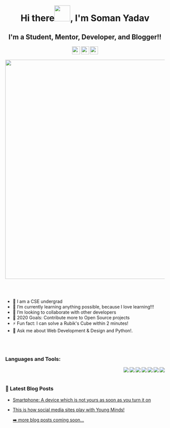 <h1 align='center'> 
Hi there<span><img src="https://github.com/TheDudeThatCode/TheDudeThatCode/blob/master/Assets/Hi.gif" height=50></span>, I'm Soman Yadav 
</h1>

<h2 align='center'> 
I'm a Student, Mentor, Developer, and Blogger!!
</h2>
<p align='center'>
<a href="https://github.com/somanyadav/"><img src="https://img.shields.io/badge/GitHub-100000?&logo=github&logoColor=white" height=25></a>              <a href="https://www.linkedin.com/in/somanyadav/"><img src="https://img.shields.io/badge/linkedin-%230077B5.svg?logo=linkedin&logoColor=white" height=25></a>   <a href="https://www.instagram.com/beingsoman/"><img src="https://img.shields.io/badge/instagram-%23E4405F.svg?logo=instagram&logoColor=white" height=25></a> 

</p>

<p align='center'>
  <a href="#"><img src="https://github-readme-stats.vercel.app/api?username=somanyadav&show_icons=true&count_private=true&theme=dark" width="690"></a>
</p>
<br>
<br>

- 🔭 I am a CSE undergrad
- 🌱  I’m currently learning anything possible, because I love learning!!!
- 👯 I’m looking to collaborate with other developers
- 🥅 2020 Goals: Contribute more to Open Source projects
- ⚡ Fun fact: I can solve a Rubik's Cube within 2 minutes!
- 💬 Ask me about Web Development & Design and Python!.
<br>
<br>


### Languages and Tools:

<img align="right" src="https://img.shields.io/badge/python%20-%2314354C.svg?&style=for-the-badge&logo=python&logoColor=white"/>
<img align="right" src="https://img.shields.io/badge/html5%20-%23E34F26.svg?&style=for-the-badge&logo=html5&logoColor=white"/>
<img align="right" src="https://img.shields.io/badge/css3%20-%231572B6.svg?&style=for-the-badge&logo=css3&logoColor=white"/>
<img align="right" src="https://img.shields.io/badge/javascript%20-%23323330.svg?&style=for-the-badge&logo=javascript&logoColor=%23F7DF1E"/>
<img align="right" src="https://img.shields.io/badge/dart-%230175C2.svg?&style=for-the-badge&logo=dart&logoColor=white"/>
<img align="right" src="https://img.shields.io/badge/Flutter%20-%2302569B.svg?&style=for-the-badge&logo=Flutter&logoColor=white"/>
<img align="right" src="https://img.shields.io/badge/Ubuntu-E95420?style=for-the-badge&logo=ubuntu&logoColor=white"/>

<br>
<br>

### 📕 Latest Blog Posts

<!-- BLOG-POST-LIST:START -->
- [Smartphone: A device which is not yours as soon as you turn it on](https://medium.com/@somanyadav/smartphone-a-device-which-is-not-yours-as-soon-as-you-turn-it-on-a4368d7815a9)
- [This is how social media sites play with Young Minds!](https://medium.com/@somanyadav/this-is-how-social-media-sites-play-with-young-minds-5cecf3c78a55)

  <a href="https://soman-yadav.github.io/soman/"> ➡️ more blog posts coming soon...</a>





